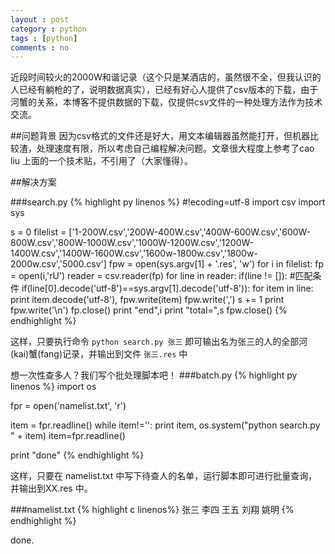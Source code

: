 ```yaml
---
layout : post
category : python
tags : [python]
comments : no
---
```

近段时间较火的2000W和谐记录（这个只是某酒店的，虽然很不全，但我认识的人已经有躺枪的了，说明数据真实），已经有好心人提供了csv版本的下载，由于河蟹的关系，本博客不提供数据的下载，仅提供csv文件的一种处理方法作为技术交流。

##问题背景
因为csv格式的文件还是好大，用文本编辑器虽然能打开，但机器比较渣，处理速度有限，所以考虑自己编程解决问题。文章很大程度上参考了cao liu 上面的一个技术贴，不引用了（大家懂得）。

##解决方案

###search.py
{% highlight py linenos %}
#!ecoding=utf-8
import csv
import sys

s = 0
filelist = ['1-200W.csv','200W-400W.csv','400W-600W.csv','600W-800W.csv','800W-1000W.csv','1000W-1200W.csv','1200W-1400W.csv','1400W-1600W.csv','1600w-1800w.csv','1800w-2000w.csv','5000.csv']
fpw = open(sys.argv[1] + '.res', 'w')
for i in filelist:
	fp = open(i,'rU')
	reader = csv.reader(fp)
	for line in reader:
		if(line != []):
			#匹配条件
			if(line[0].decode('utf-8')==sys.argv[1].decode('utf-8')):
			for item in line:
				print item.decode('utf-8'),
				fpw.write(item)
				fpw.write(',')
			s += 1
			print
			fpw.write('\n')
	fp.close()
	print "end",i
	print "total=",s
fpw.close() 
{% endhighlight %}

这样，只要执行命令 `python search.py 张三` 即可输出名为张三的人的全部河(kai)蟹(fang)记录，并输出到文件 `张三.res` 中

想一次性查多人？我们写个批处理脚本吧！
###batch.py
{% highlight py linenos %} 
import os

fpr = open('namelist.txt', 'r')

item = fpr.readline()
while item!='':
	print item,
	os.system("python search.py " + item)
	item=fpr.readline()

print "done" 
{% endhighlight %} 

这样，只要在 namelist.txt 中写下待查人的名单，运行脚本即可进行批量查询，并输出到XX.res 中。

###namelist.txt
{% highlight c linenos%} 
张三
李四
王五
刘翔
姚明 
{% endhighlight %}  

done.

